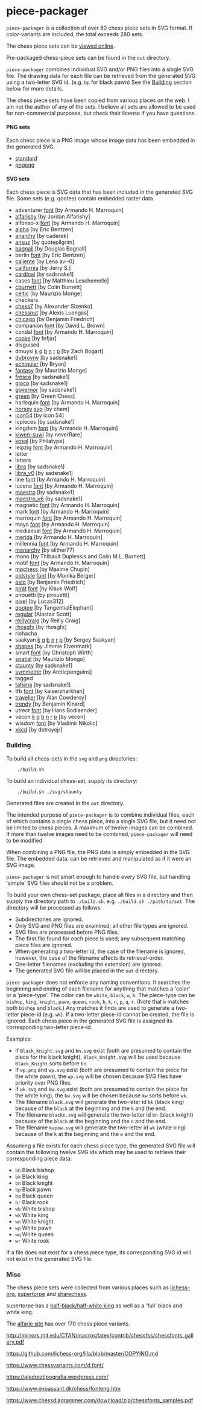 # piece-packager

`piece-packager` is a collection of over 80 chess piece sets in SVG format.
If color-variants are included, the total exceeds 280 sets.

The chess piece sets can be [viewed online](./viewer.html).

Pre-packaged chess-piece sets can be found in the `out` directory.

`piece-packager` combines individual SVG and/or PNG files into a single SVG
file. The drawing data for each file can be retrieved from the generated SVG
using a two-letter SVG id. (e.g. `bp` for black pawn) See the
[Building](#building) section below for more details.

The chess piece sets have been copied from various places on the web. I am not
the author of any of the sets. I believe all sets are allowed to be used
for non-commercial purposes, but check their license if you have questions.

#### PNG sets

Each chess piece is a PNG image whose image data has been embedded in the
generated SVG.

* [standard](https://commons.wikimedia.org/wiki/Category:PNG_chess_pieces/Standard_transparent)
* [pngegg](https://www.pngegg.com/en/png-ynnvf)


#### SVG sets

Each chess piece is SVG data that has been included in the generated SVG file.
Some sets (e.g. qootee) contain embedded raster data.

* adventurer [font](http://www.enpassant.dk/chess/downl/adventur.zip)
  [by Armando H. Marroquin]
* [alfarishy](https://dribbble.com/shots/5261883-Chess-Icons-in-filled-line-style)
  [by Jordan Alfarishy]
* alfonso-x [font](http://www.enpassant.dk/chess/downl/alfonso.zip)
  [by Armando H. Marroquin]
* [alpha](http://www.enpassant.dk/chess/fontimg/alpha.htm)
  [by Eric Bentzen]
* [anarchy](https://github.com/lichess-org/lichobile/pull/210)
  [by caderek]
* [ansuz](https://github.com/quotepilgrim/ansuz)
  [by quotepilgrim]
* [bagnall](https://github.com/douglasbagnall/p4wn/tree/master/src/images)
  [by Douglas Bagnall]
* berlin [font](http://www.enpassant.dk/chess/downl/berlin.zip)
  [by Eric Bentzen]
* [caliente](https://github.com/avi-0/caliente/tree/master/caliente)
  [by Lena avi-0]
* [california](https://sites.google.com/view/jerrychess/home)
  [by Jerry S.]
* [cardinal](https://github.com/lichess-org/lila/issues/5534#issuecomment-540562460)
  [by sadsnake1]
* cases [font](http://www.enpassant.dk/chess/downl/cases.zip)
  [by Matthieu Leschemelle]
* [cburnett](https://en.wikipedia.org/wiki/User:Cburnett/GFDL_images/Chess)
  [by Colin Burnett]
* [celtic](https://github.com/maurimo/chess-art/tree/main/celtic)
  [by Maurizio Monge]
* checkers
* [chess7](https://luc.devroye.org/fonts-49518.html)
  [by Alexander Sizenko]
* [chessnut](https://github.com/LexLuengas/chessnut-pieces)
  [by Alexis Luengas]
* [chicago](https://github.com/benjfriedrich/chess-foundry-pack/tree/master/Chicago)
  [by Benjamin Friedrich]
* companion [font](https://www.enpassant.dk/chess/fontimg/gc.htm)
  [by David L. Brown]
* condal [font](http://www.enpassant.dk/chess/downl/condal.zip)
  [by Armando H. Marroquin]
* [cooke](https://github.com/lichess-org/lila/issues/15440)
  [by fefjar]
* disguised
* dmuysi [k](https://thenounproject.com/icon/king-4744565/)
  [q](https://thenounproject.com/icon/queen-4744562/)
  [b](https://thenounproject.com/icon/queen-4744562/)
  [n](https://thenounproject.com/icon/knight-4744560/)
  [r](https://thenounproject.com/icon/rook-4744575/)
  [p](https://thenounproject.com/icon/pawn-4744580/)
  [by Zach Bogart]
* [dubrovny](https://github.com/lichess-org/lila/issues/5705)
  [by sadsnake1]
* [echiquier](https://userstyles.org/styles/272094/chess-set-echiquier)
  [by Bryan]
* [fantasy](https://github.com/maurimo/chess-art/tree/main/fantasy)
  [by Maurizio Monge]
* [fresca](https://github.com/Deltaspace0/monomer-widgets/commit/937e137bc78520be6ad065c9faef31e9b1bd7cd8)
  [by sadsnake1]
* [gioco](https://github.com/lichess-org/lila/issues/5534#issuecomment-533173385)
  [by sadsnake1]
* [governor](https://github.com/lichess-org/lila/issues/6556)
  [by sadsnake1]
* [green](https://greenchess.net/info.php?item=downloads)
  [by Green Chess]
* harlequin [font](http://www.enpassant.dk/chess/downl/harlequi.zip)
  [by Armando H. Marroquin]
* [horsey](https://lichess.org/team/cham)
  [svg](https://github.com/marcobuontempo/tonnetto/tree/main/gui/chess-pieces/horsey)
  [by cham]
* [icon54](https://thenounproject.com/icon/chess-board-535267/)
  [by icon 54]
* icpieces [by sadsnake1]
* kingdom [font](http://www.enpassant.dk/chess/downl/kingdom.zip)
  [by Armando H. Marroquin]
* [kiwen-suwi](https://github.com/neverRare/kiwen-suwi)
  [by neverRare]
* [kosal](https://github.com/philatype/kosal/)
  [by Philatype]
* leipzig [font](http://www.enpassant.dk/chess/downl/leipzig.zip)
  [by Armando H. Marroquin]
* letter
* letters
* [libra](https://github.com/lichess-org/lila/issues/5707#issuecomment-562879751)
  [by sadsnake1]
* [libra_v0](https://github.com/lichess-org/lila/issues/5707#issuecomment-561782349)
  [by sadsnake1]
* line [font](http://www.enpassant.dk/chess/downl/chesline.zip)
  [by Armando H. Marroquin]
* lucena [font](http://www.enpassant.dk/chess/downl/lucena.zip)
  [by Armando H. Marroquin]
* [maestro](https://github.com/lichess-org/lila/issues/15365)
  [by sadsnake1]
* [maestro_v6](https://github.com/lichess-org/lila/issues/5488)
  [by sadsnake1]
* magnetic [font](http://www.enpassant.dk/chess/downl/magnetic.zip)
  [by Armando H. Marroquin]
* mark [font](http://www.enpassant.dk/chess/downl/chesmark.zip)
  [by Armando H. Marroquin]
* marroquin [font](http://www.enpassant.dk/chess/downl/marroqui.zip)
  [by Armando H. Marroquin]
* maya [font](http://www.enpassant.dk/chess/downl/chesmaya.zip)
  [by Armando H. Marroquin]
* mediaeval [font](http://www.enpassant.dk/chess/downl/medie_tt.zip)
  [by Armando H. Marroquin]
* [merida](https://codeberg.org/FelixKling/chess_pieces/src/branch/main/Merida_shaded)
  [by Armando H. Marroquin]
* millennia [font](http://www.enpassant.dk/chess/downl/millenia.zip)
  [by Armando H. Marroquin]
* [monarchy](https://github.com/lichess-org/lila/issues/15506)
  [by slither77]
* mono [by Thibault Duplessis and Colin M.L. Burnett]
* motif [font](http://www.enpassant.dk/chess/downl/motif.zip)
  [by Armando H. Marroquin]
* [mpchess](https://github.com/chupinmaxime/mpchess-pieces)
  [by Maxime Chupin]
* [oldstyle](https://www.reddit.com/r/sharechess/comments/voidfg/sharechess_new_piece_set_oldstyle_by_monika_berger/) [font](https://www.reddit.com/r/sharechess/comments/voidfg/sharechess_new_piece_set_oldstyle_by_monika_berger/) [by Monika Berger]
* [oslo](https://github.com/benjfriedrich/chess-foundry-pack/tree/master/Oslo)
  [by Benjamin Friedrich]
* [pirat](http://www.enpassant.dk/chess/fontimg/pirat.htm)
  [font](http://www.enpassant.dk/chess/downl/pirat.zip)
  [by Klaus Wolf]
* pirouetti [by pirouetti]
* [pixel](https://opengameart.org/content/pixel-chess-pieces)
  [by Lucas312]
* [qootee](https://www.reddit.com/r/chess/comments/wbfeks/my_new_chess_set_is_available/)
  [by TangentialElephant]
* [regular](https://www.enpassant.dk/chess/fontimg/usual.htm)
  [Alastair Scott] 
* [reillycraig](https://www.chess.com/forum/view/suggestions/new-chess-set-design)
  [by Reilly Craig]
* [rhosgfx](https://rhosgfx.itch.io/vector-chess-pieces)
  [by rhosgfx]
* riohacha 
* saakyan [k](https://thenounproject.com/icon/king-316314/)
  [q](https://thenounproject.com/icon/queen-316317/)
  [b](https://thenounproject.com/icon/bishop-316316/)
  [n](https://thenounproject.com/icon/knight-316315/)
  [r](https://thenounproject.com/icon/rook-316318/)
  [p](https://thenounproject.com/icon/pawn-316319/)
  [by Sergey Saakyan]
* [shapes](https://github.com/flugsio/chess_shapes)
  [by Jimmie Elvenmark]
* smart [font](https://www.enpassant.dk/chess/fontimg/smart.htm)
  [by Christoph Wirth]
* [spatial](https://github.com/maurimo/chess-art/tree/main/spatial)
  [by Maurizio Mongo]
* [staunty](https://github.com/lichess-org/lila/issues/5647)
  [by sadsnake1]
* [symmetric](https://github.com/lichess-org/lichobile/issues/215)
  [by Arcticpenguins]
* tagged 
* [tatiana](https://github.com/lichess-org/lila/issues/5534)
  [by sadsnake1]
* tfb [font](https://font.download/font/chess-tfb)
  [by kaiserzharkhan]
* [traveller](https://www.chessvariants.com/index/zipfile.php?itemid=FontTravel)
  [by Alan Cowderoy]
* [trendy](https://thenounproject.com/browse/collection-icon/trendy-chess-161956/)
  [by Benjamin Kinard]
* utrect [font](ftp://ftp.pitt.edu/group/student-activities/chess/DTP/utrecht.zip)
  [by Hans Bodlaender]
* vecon [k](https://thenounproject.com/icon/chess-2741972/)
  [q](https://thenounproject.com/icon/chess-2741970/)
  [b](https://thenounproject.com/icon/chess-2741971/)
  [n](https://thenounproject.com/icon/chess-2741973/)
  [r](https://thenounproject.com/icon/chess-2741969/)
  [p](https://thenounproject.com/icon/chess-2741968/)
  [by vecon]
* wisdom [font](https://www.dafont.com/wisdom-chess.font)
  [by Vladimir Nikolic]
* [xkcd](https://www.reddit.com/r/chess/comments/1j7gr3g/the_xkcd_piece_set_is_now_available_on_lichess/)
  [by detroyejr]



### Building
To build all chess-sets in the `svg` and `png` directories:
```
    ./build.sh
```

To build an individual chess-set, supply its directory:
```
    ./build.sh ./svg/staunty
```

Generated files are created in the `out` directory.

The intended purpose of `piece-packager` is to combine individual files, each
of which contains a single chess piece, into a single SVG file, but it need not
be limited to chess pieces. A maximum of twelve images can be combined. If more
than twelve images need to be combined, `piece-packager` will need to be
modified.

When combining a PNG file, the PNG data is simply embedded in the SVG file. The
embedded data, can be retrieved and manipulated as if it were an SVG image.
 
`piece-packager` is not smart enough to handle *every* SVG file, but handling
'simple' SVG files should not be a problem.

To build your own chess-set package, place all files in a directory and then
supply the directory path to `./build.sh`. e.g. `./build.sh ./path/to/set`.
The directory will be processed as follows:
* Subdirectories are ignored.
* Only SVG and PNG files are examined; all other file types are ignored.
* SVG files are processed before PNG files.
* The first file found for each piece is used; any subsequent matching piece
  files are ignored.
* When generating a two-letter id, the case of the filename is ignored,
  however, the case of the filename affects its retrieval-order.
* One-letter filenames (excluding the extension) are ignored.
* The generated SVG file will be placed in the `out` directory.


`piece-packager` does not enforce any naming conventions. It searches the
beginning and ending of each filename for anything that matches a 'color' or a
'piece-type'. The color can be `white`, `black`, `w`, `b`. The piece-type can be
`bishop`, `king`, `knight`, `pawn`, `queen`, `rook`, `b`, `k`, `n`, `p`, `q`,
`r`. (Note that `b` matches both `bishop` and `black`.) Any matches it finds
are used to generate a two-letter piece-id (e.g. `wk`). If a two-letter
piece-id cannot be created, the file is ignored. Each chess piece in the
generated SVG file is assigned its corresponding two-letter piece-id. 


Examples:
* If `Black_Knight.svg` and `bn.svg` exist (both are presumed to contain the
  piece for the black knight), `Black_Knight.svg` will be used because
  `Black_Knight` sorts before `bn`.
* If `wp.png` and `wp.svg` exist (both are presumed to contain the piece for
  the white pawn), the `wp.svg` will be chosen because SVG files have priority
  over PNG files.
* If `wk.svg` and `kw.svg` exist (both are presumed to contain the piece for
  the white king), the `kw.svg` will be chosen because `kw` sorts before `wk`.
* The filename `black.svg` will generate the two-leter id `bk` (black king)
  because of the `black` at the beginning and the `k` and the end.
* The filename `blackn.svg` will generate the two-letter id `bn` (black knight)
  because of the `black` at the beginning and the `n` and the end.
* The filename `kapow.svg` will generate the two-letter id `wk` (white king)
  because of the `k` at the beginning and the `w` and the end.


Assuming a file exists for each chess piece type, the generated SVG file will
contain the following twelve SVG ids which may be used to retrieve their
corresponding piece data:
* `bb` Black bishop
* `bk` Black king
* `bn` Black knight
* `bp` Black pawn
* `bq` Black queen
* `br` Black rook
* `wb` White bishop
* `wk` White king
* `wn` White knight
* `wp` White pawn
* `wq` White queen
* `wr` White rook

If a file does not exist for a chess piece type, its corresponding SVG id will
not exist in the generated SVG file.


### Misc

The chess piece sets were collected from various places such as
[lichess-org](https://github.com/lichess-org/lila/tree/master/public/piece),
[supertorpe](https://github.com/supertorpe/chessendgametraining/tree/master/code/public/assets/pieces)
and
[sharechess](https://github.com/sharechess/sharechess.github.io/tree/main/pieces).

supertorpe has a [half-black/half-white king](https://github.com/supertorpe/chessendgametraining/blob/master/code/public/assets/pieces/cburnett/wbK.svg)
as well as a 'full' black and white king.

The [alfarie site](https://www.chessvariants.com/graphics.dir/alfaerieSVG/index.html)
has over 170 chess piece variants.

http://mirrors.mit.edu/CTAN/macros/latex/contrib/chessfss/chessfonts_gallery.pdf

https://github.com/lichess-org/lila/blob/master/COPYING.md

https://www.chessvariants.com/d.font/

https://ajedreztipografia.wordpress.com/

https://www.enpassant.dk/chess/fonteng.htm

https://www.chessdiagrammer.com/download/zip/chessfonts_samples.pdf
